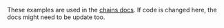 These examples are used in the
[chains docs](https://docs.baseten.co/chains/overview). If code is changed
here, the docs might need to be update too.


